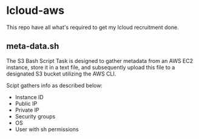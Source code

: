 # lcloud-aws

This repo have all what's required to get my lcloud recruitment done.


## meta-data.sh

The S3 Bash Script Task is designed to gather metadata from an AWS EC2 instance, store it in a text file, and subsequently upload this file to a designated S3 bucket utilizing the AWS CLI. 

Scipt gathers info as described below:
- Instance ID
- Public IP
- Private IP
- Security groups
- OS
- User with sh permissions
